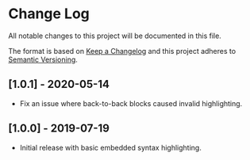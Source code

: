 # Change Log

All notable changes to this project will be documented in this file.

The format is based on [Keep a Changelog](http://keepachangelog.com/en/1.0.0/)
and this project adheres to [Semantic Versioning](http://semver.org/spec/v2.0.0.html).

## [1.0.1] - 2020-05-14

-   Fix an issue where back-to-back blocks caused invalid highlighting.

## [1.0.0] - 2019-07-19

-   Initial release with basic embedded syntax highlighting.
